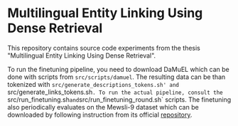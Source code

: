 # Multilingual Entity Linking Using Dense Retrieval

This repository contains source code experiments from the thesis "Multilingual Entity Linking Using Dense Retrieval".

To run the finetuning pipeline, you need to download DaMuEL which can be done with scripts
from `src/scripts/damuel`.
The resulting data can be than tokenized with `src/generate_descriptions_tokens.sh' and `src/generate_links_tokens.sh`.
To run the actual pipeline, consult the `src/run_finetuning.sh` and `src/run_finetuning_round.sh` scripts.
The finetuning also periodically evaluates on the Mewsli-9 dataset which can be downloaded by
following instruction from its official [repository](https://github.com/google-research/google-research/blob/master/dense_representations_for_entity_retrieval/mel/mewsli-9.md#get-mewsli-9-dataset).